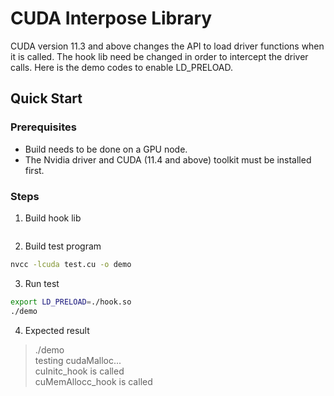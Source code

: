 # CUDA Interpose Library
CUDA version 11.3 and above changes the API to load driver functions when it is called. The hook lib need be changed in order to intercept the driver calls. Here is the demo
codes to enable LD_PRELOAD.

## Quick Start

### Prerequisites
* Build needs to be done on a GPU node.
* The Nvidia driver and CUDA (11.4 and above) toolkit must be installed first.

### Steps

1. Build hook lib
```nvcc -shared -lcuda --compiler-options '-fPIC' hook.cpp -o hook.so
```

2. Build test program
```bash
nvcc -lcuda test.cu -o demo
```

3. Run test
```bash
export LD_PRELOAD=./hook.so
./demo
```

4. Expected result 
>./demo \
testing cudaMalloc... \
cuInitc_hook is called \
cuMemAllocc_hook is called
